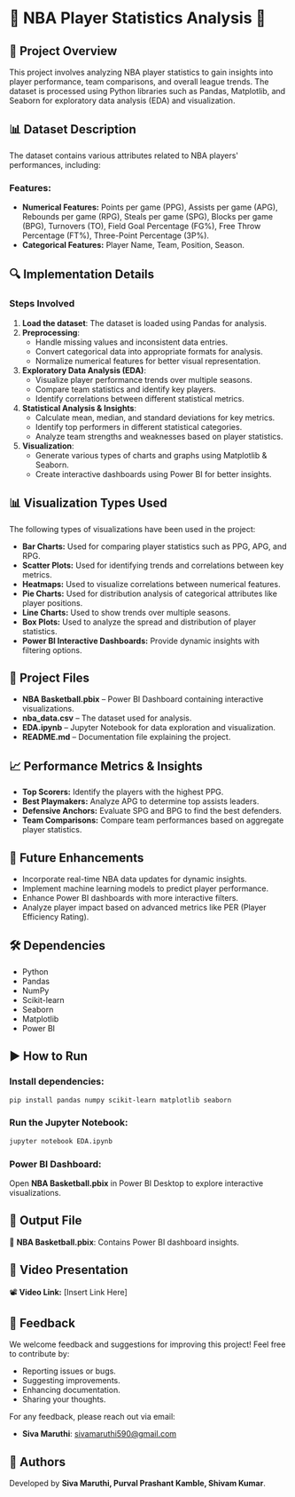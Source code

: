 # 🏀 NBA Player Statistics Analysis 🏀

## 📌 Project Overview

This project involves analyzing NBA player statistics to gain insights into player performance, team comparisons, and overall league trends. The dataset is processed using Python libraries such as Pandas, Matplotlib, and Seaborn for exploratory data analysis (EDA) and visualization.

## 📊 Dataset Description

The dataset contains various attributes related to NBA players' performances, including:

### **Features:**

- **Numerical Features:** Points per game (PPG), Assists per game (APG), Rebounds per game (RPG), Steals per game (SPG), Blocks per game (BPG), Turnovers (TO), Field Goal Percentage (FG%), Free Throw Percentage (FT%), Three-Point Percentage (3P%).
- **Categorical Features:** Player Name, Team, Position, Season.

## 🔍 Implementation Details

### **Steps Involved**

1. **Load the dataset**: The dataset is loaded using Pandas for analysis.
2. **Preprocessing**:
   - Handle missing values and inconsistent data entries.
   - Convert categorical data into appropriate formats for analysis.
   - Normalize numerical features for better visual representation.
3. **Exploratory Data Analysis (EDA)**:
   - Visualize player performance trends over multiple seasons.
   - Compare team statistics and identify key players.
   - Identify correlations between different statistical metrics.
4. **Statistical Analysis & Insights**:
   - Calculate mean, median, and standard deviations for key metrics.
   - Identify top performers in different statistical categories.
   - Analyze team strengths and weaknesses based on player statistics.
5. **Visualization**:
   - Generate various types of charts and graphs using Matplotlib & Seaborn.
   - Create interactive dashboards using Power BI for better insights.

## 📊 Visualization Types Used

The following types of visualizations have been used in the project:

- **Bar Charts:** Used for comparing player statistics such as PPG, APG, and RPG.
- **Scatter Plots:** Used for identifying trends and correlations between key metrics.
- **Heatmaps:** Used to visualize correlations between numerical features.
- **Pie Charts:** Used for distribution analysis of categorical attributes like player positions.
- **Line Charts:** Used to show trends over multiple seasons.
- **Box Plots:** Used to analyze the spread and distribution of player statistics.
- **Power BI Interactive Dashboards:** Provide dynamic insights with filtering options.

## 📂 Project Files

- **NBA Basketball.pbix** – Power BI Dashboard containing interactive visualizations.
- **nba\_data.csv** – The dataset used for analysis.
- **EDA.ipynb** – Jupyter Notebook for data exploration and visualization.
- **README.md** – Documentation file explaining the project.

## 📈 Performance Metrics & Insights

- **Top Scorers:** Identify the players with the highest PPG.
- **Best Playmakers:** Analyze APG to determine top assists leaders.
- **Defensive Anchors:** Evaluate SPG and BPG to find the best defenders.
- **Team Comparisons:** Compare team performances based on aggregate player statistics.

## 🚀 Future Enhancements

- Incorporate real-time NBA data updates for dynamic insights.
- Implement machine learning models to predict player performance.
- Enhance Power BI dashboards with more interactive filters.
- Analyze player impact based on advanced metrics like PER (Player Efficiency Rating).

## 🛠 Dependencies

- Python
- Pandas
- NumPy
- Scikit-learn
- Seaborn
- Matplotlib
- Power BI

## ▶️ How to Run

### **Install dependencies:**

```bash
pip install pandas numpy scikit-learn matplotlib seaborn
```

### **Run the Jupyter Notebook:**

```bash
jupyter notebook EDA.ipynb
```

### **Power BI Dashboard:**

Open **NBA Basketball.pbix** in Power BI Desktop to explore interactive visualizations.

## 📄 Output File

📝 **NBA Basketball.pbix**: Contains Power BI dashboard insights.

## 🎥 Video Presentation

📽️ **Video Link:** [Insert Link Here]

## 💬 Feedback

We welcome feedback and suggestions for improving this project! Feel free to contribute by:

- Reporting issues or bugs.
- Suggesting improvements.
- Enhancing documentation.
- Sharing your thoughts.

For any feedback, please reach out via email:

- **Siva Maruthi**: [sivamaruthi590@gmail.com](mailto:sivamaruthi590@gmail.com)

## 👥 Authors

Developed by **Siva Maruthi, Purval Prashant Kamble, Shivam Kumar**.

